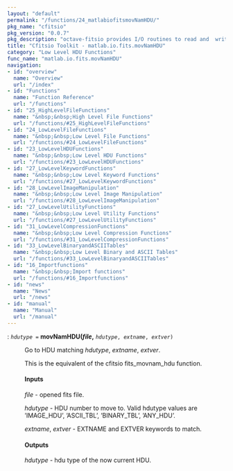 ```yaml
---
layout: "default"
permalink: "/functions/24_matlabiofitsmovNamHDU/"
pkg_name: "cfitsio"
pkg_version: "0.0.7"
pkg_description: "octave-fitsio provides I/O routines to read and  write FITS (Flexible Image Transport System) files."
title: "Cfitsio Toolkit - matlab.io.fits.movNamHDU"
category: "Low Level HDU Functions"
func_name: "matlab.io.fits.movNamHDU"
navigation:
- id: "overview"
  name: "Overview"
  url: "/index"
- id: "Functions"
  name: "Function Reference"
  url: "/functions"
- id: "25_HighLevelFileFunctions"
  name: "&nbsp;&nbsp;High Level File Functions"
  url: "/functions/#25_HighLevelFileFunctions"
- id: "24_LowLevelFileFunctions"
  name: "&nbsp;&nbsp;Low Level File Functions"
  url: "/functions/#24_LowLevelFileFunctions"
- id: "23_LowLevelHDUFunctions"
  name: "&nbsp;&nbsp;Low Level HDU Functions"
  url: "/functions/#23_LowLevelHDUFunctions"
- id: "27_LowLevelKeywordFunctions"
  name: "&nbsp;&nbsp;Low Level Keyword Functions"
  url: "/functions/#27_LowLevelKeywordFunctions"
- id: "28_LowLevelImageManipulation"
  name: "&nbsp;&nbsp;Low Level Image Manipulation"
  url: "/functions/#28_LowLevelImageManipulation"
- id: "27_LowLevelUtilityFunctions"
  name: "&nbsp;&nbsp;Low Level Utility Functions"
  url: "/functions/#27_LowLevelUtilityFunctions"
- id: "31_LowLevelCompressionFunctions"
  name: "&nbsp;&nbsp;Low Level Compression Functions"
  url: "/functions/#31_LowLevelCompressionFunctions"
- id: "33_LowLevelBinaryandASCIITables"
  name: "&nbsp;&nbsp;Low Level Binary and ASCII Tables"
  url: "/functions/#33_LowLevelBinaryandASCIITables"
- id: "16_Importfunctions"
  name: "&nbsp;&nbsp;Import functions"
  url: "/functions/#16_Importfunctions"
- id: "news"
  name: "News"
  url: "/news"
- id: "manual"
  name: "Manual"
  url: "/manual"
---
```

<dl class="first-deftypefn">
<dt class="deftypefn" id="index-movNamHDU_0028file_002c"><span class="category-def">: </span><span><code class="def-type"><var class="var">hdutype</var> =</code> <strong class="def-name">movNamHDU(<var class="var">file</var>,</strong> <code class="def-code-arguments"><var class="var">hdutype</var>, <var class="var">extname</var>, <var class="var">extver</var>)</code><a class="copiable-link" href="#index-movNamHDU_0028file_002c"></a></span></dt>
<dd><p>Go to HDU matching <var class="var">hdutype</var>, <var class="var">extname</var>, <var class="var">extver</var>.
</p>
<p>This is the equivalent of the cfitsio fits_movnam_hdu function.
</p>
<h4 class="subsubheading" id="Inputs"><span>Inputs<a class="copiable-link" href="#Inputs"></a></span></h4>
<p><var class="var">file</var> - opened fits file.
</p>
<p><var class="var">hdutype</var> - HDU number to move to.
 Valid hdutype values are &rsquo;IMAGE_HDU&rsquo;, &rsquo;ASCII_TBL&rsquo;, &rsquo;BINARY_TBL&rsquo;, &rsquo;ANY_HDU&rsquo;.
</p>
<p><var class="var">extname</var>, <var class="var">extver</var> - EXTNAME and EXTVER keywords to match.
</p>
<h4 class="subsubheading" id="Outputs"><span>Outputs<a class="copiable-link" href="#Outputs"></a></span></h4>
<p><var class="var">hdutype</var> - hdu type of the now current HDU. 
 </p></dd></dl>